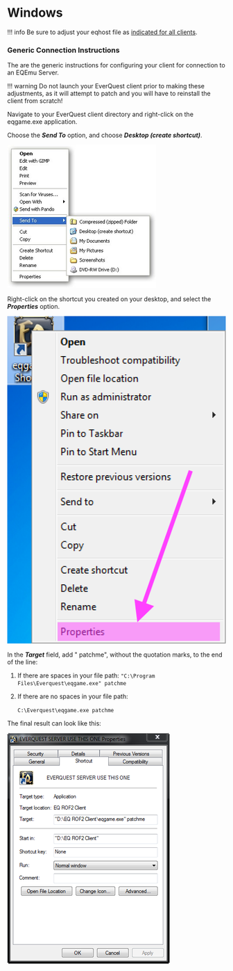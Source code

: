 # Windows

!!! info
      Be sure to adjust your eqhost file as [indicated for all clients](./).


### Generic Connection Instructions

The are the generic instructions for configuring your client for connection to an EQEmu Server.

!!! warning
      Do not launch your EverQuest client prior to making these adjustments, as it will attempt to patch and you will have to reinstall the client from scratch!


Navigate to your EverQuest client directory and right-click on the eqgame.exe application.

Choose the _**Send To**_ option, and choose _**Desktop (create shortcut)**_.

![](../../gitbook/assets/screenshot4.jpg)

Right-click on the shortcut you created on your desktop, and select the _**Properties**_ option.

![](../../gitbook/assets/screenshot_10_2_19__9_39_am.png)

In the _**Target**_ field, add " patchme", without the quotation marks, to the end of the line:

1. If there are spaces in your file path:  `"C:\Program Files\Everquest\eqgame.exe" patchme` 
2. If there are no spaces in your file path:  
  
   `C:\Everquest\eqgame.exe patchme`

The final result can look like this:

![](../../gitbook/assets/shortcut_properties.png)

### 

